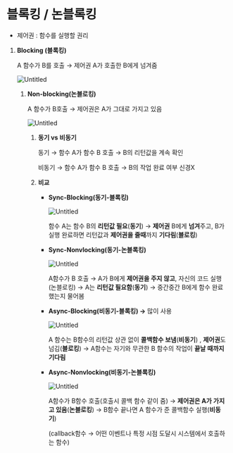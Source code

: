 # 블록킹 / 논블록킹

- 제어권 : 함수를 실행할 권리
1. **Blocking (블록킹)**
    
    A 함수가 B를 호출 → 제어권 A가 호출한 B에게 넘겨줌
    
    ![Untitled](%E1%84%87%E1%85%B3%E1%86%AF%E1%84%85%E1%85%A9%E1%86%A8%E1%84%8F%E1%85%B5%E1%86%BC%20%E1%84%82%E1%85%A9%E1%86%AB%E1%84%87%E1%85%B3%E1%86%AF%E1%84%85%E1%85%A9%E1%86%A8%E1%84%8F%E1%85%B5%E1%86%BC%2074a6161647014e19a2a1b84cb552f72f/Untitled.png)
    
    1. **Non-blocking(논블로킹)**
        
        A 함수가 B호출 → 제어권은 A가 그대로 가지고 있음
        
        ![Untitled](%E1%84%87%E1%85%B3%E1%86%AF%E1%84%85%E1%85%A9%E1%86%A8%E1%84%8F%E1%85%B5%E1%86%BC%20%E1%84%82%E1%85%A9%E1%86%AB%E1%84%87%E1%85%B3%E1%86%AF%E1%84%85%E1%85%A9%E1%86%A8%E1%84%8F%E1%85%B5%E1%86%BC%2074a6161647014e19a2a1b84cb552f72f/Untitled%201.png)
        
        1. **동기 vs 비동기**
            
            동기 → 함수 A가 함수 B 호출 → B의 리턴값을 계속 확인
            
            비동기  →  함수 A가 함수 B 호출 → B의 작업 완료 여부 신경X
            
        2. **비교**
            - **Sync-Blocking(동기-블록킹)**
                
                ![Untitled](%E1%84%87%E1%85%B3%E1%86%AF%E1%84%85%E1%85%A9%E1%86%A8%E1%84%8F%E1%85%B5%E1%86%BC%20%E1%84%82%E1%85%A9%E1%86%AB%E1%84%87%E1%85%B3%E1%86%AF%E1%84%85%E1%85%A9%E1%86%A8%E1%84%8F%E1%85%B5%E1%86%BC%2074a6161647014e19a2a1b84cb552f72f/Untitled%202.png)
                
                함수 A는 함수 B의 **리턴값 필요**(**동기**) → **제어권** B에게 **넘겨**주고, B가 실행 완료하면 리턴값과 **제어권을 줄때**까지 **기다림**(**블로킹**)
                
            - **Sync-Nonvlocking(동기-논블록킹)**
                
                ![Untitled](%E1%84%87%E1%85%B3%E1%86%AF%E1%84%85%E1%85%A9%E1%86%A8%E1%84%8F%E1%85%B5%E1%86%BC%20%E1%84%82%E1%85%A9%E1%86%AB%E1%84%87%E1%85%B3%E1%86%AF%E1%84%85%E1%85%A9%E1%86%A8%E1%84%8F%E1%85%B5%E1%86%BC%2074a6161647014e19a2a1b84cb552f72f/Untitled%203.png)
                
                A함수가 B 호출 → A가 B에게 **제어권을 주지 않고**, 자신의 코드 실행(논블로킹) → A는 **리턴값 필요함**(**동기**) → 중간중간 B에게 함수 완료했는지 물어봄
                
            - **Async-Blocking(비동기-블록킹) →** 많이 사용
                
                ![Untitled](%E1%84%87%E1%85%B3%E1%86%AF%E1%84%85%E1%85%A9%E1%86%A8%E1%84%8F%E1%85%B5%E1%86%BC%20%E1%84%82%E1%85%A9%E1%86%AB%E1%84%87%E1%85%B3%E1%86%AF%E1%84%85%E1%85%A9%E1%86%A8%E1%84%8F%E1%85%B5%E1%86%BC%2074a6161647014e19a2a1b84cb552f72f/Untitled%204.png)
                
                A  함수는 B함수의 리턴값 상관 없이 **콜백함수 보냄**(**비동기**) , **제어권**도 넘김(**블로킹**) → A함수는 자기와 무관한 B 함수의 작업이 **끝날 때까지 기다림**
                
            - **Async-Nonvlocking(비동기-논블록킹)**
                
                ![Untitled](%E1%84%87%E1%85%B3%E1%86%AF%E1%84%85%E1%85%A9%E1%86%A8%E1%84%8F%E1%85%B5%E1%86%BC%20%E1%84%82%E1%85%A9%E1%86%AB%E1%84%87%E1%85%B3%E1%86%AF%E1%84%85%E1%85%A9%E1%86%A8%E1%84%8F%E1%85%B5%E1%86%BC%2074a6161647014e19a2a1b84cb552f72f/Untitled%205.png)
                
                A함수가 B함수 호출(호출시 콜백 함수 같이 줌) → **제어권은 A가 가지고 있음**(**논블로킹**) → B함수 끝나면  A 함수가 준 콜백함수 실행(**비동기**)
                
                (callback함수 → 어떤 이벤트나 특정 시점 도달시 시스템에서 호출하는 함수)